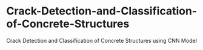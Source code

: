 # Crack-Detection-and-Classification-of-Concrete-Structures
Crack Detection and Classification of Concrete Structures using CNN Model
